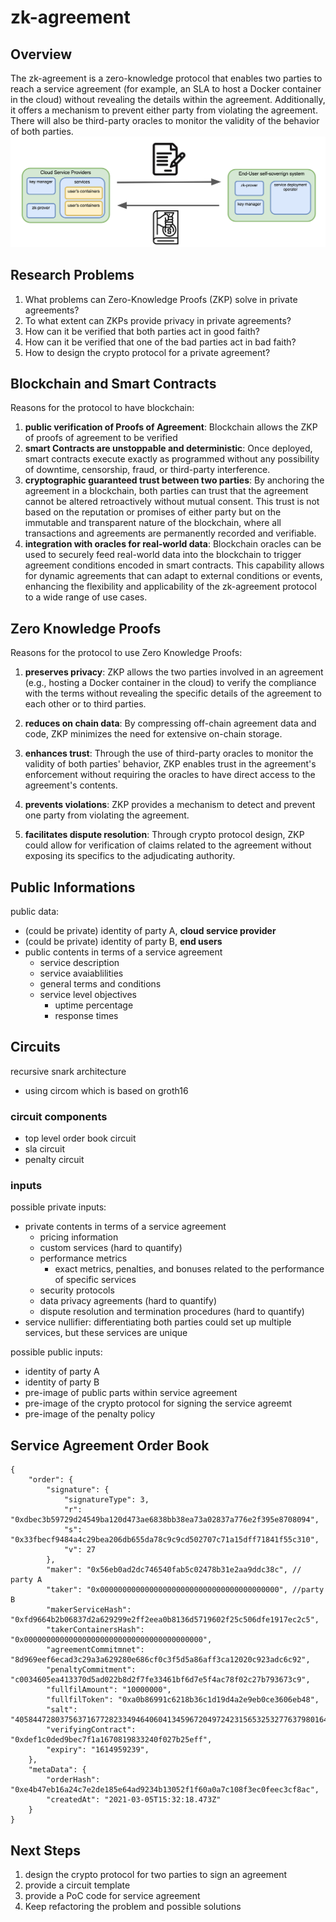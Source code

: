 # zk-agreement

## Overview

The zk-agreement is a zero-knowledge protocol that enables two parties to reach a service agreement (for example, an SLA to host a Docker container in the cloud) without revealing the details within the agreement. Additionally, it offers a mechanism to prevent either party from violating the agreement. There will also be third-party oracles to monitor the validity of the behavior of both parties.
![alt text](img/phase1.png)

## Research Problems

1. What problems can Zero-Knowledge Proofs (ZKP) solve in private agreements?
2. To what extent can ZKPs provide privacy in private agreements?
3. How can it be verified that both parties act in good faith?
4. How can it be verified that one of the bad parties act in bad faith?
5. How to design the crypto protocol for a private agreement?

## Blockchain and Smart Contracts

Reasons for the protocol to have blockchain:

1. **public verification of Proofs of Agreement**: Blockchain allows the ZKP of proofs of agreement to be verified
2. **smart Contracts are unstoppable and deterministic**: Once deployed, smart contracts execute exactly as programmed without any possibility of downtime, censorship, fraud, or third-party interference.
3. **cryptographic guaranteed trust between two parties**: By anchoring the agreement in a blockchain, both parties can trust that the agreement cannot be altered retroactively without mutual consent. This trust is not based on the reputation or promises of either party but on the immutable and transparent nature of the blockchain, where all transactions and agreements are permanently recorded and verifiable.
4. **integration with oracles for real-world data**: Blockchain oracles can be used to securely feed real-world data into the blockchain to trigger agreement conditions encoded in smart contracts. This capability allows for dynamic agreements that can adapt to external conditions or events, enhancing the flexibility and applicability of the zk-agreement protocol to a wide range of use cases.

## Zero Knowledge Proofs

Reasons for the protocol to use Zero Knowledge Proofs:

1. **preserves privacy**: ZKP allows the two parties involved in an agreement (e.g., hosting a Docker container in the cloud) to verify the compliance with the terms without revealing the specific details of the agreement to each other or to third parties.

2. **reduces on chain data**: By compressing off-chain agreement data and code, ZKP minimizes the need for extensive on-chain storage.

3. **enhances trust**: Through the use of third-party oracles to monitor the validity of both parties' behavior, ZKP enables trust in the agreement's enforcement without requiring the oracles to have direct access to the agreement's contents.
4. **prevents violations**: ZKP provides a mechanism to detect and prevent one party from violating the agreement.

5. **facilitates dispute resolution**: Through crypto protocol design, ZKP could allow for verification of claims related to the agreement without exposing its specifics to the adjudicating authority.

## Public Informations

public data:

- (could be private) identity of party A, **cloud service provider**
- (could be private) identity of party B, **end users**
- public contents in terms of a service agreement
  - service description
  - service avaiablilities
  - general terms and conditions
  - service level objectives
    - uptime percentage
    - response times

## Circuits

recursive snark architecture

- using circom which is based on groth16

### circuit components

- top level order book circuit
- sla circuit
- penalty circuit

### inputs

possible private inputs:

- private contents in terms of a service agreement
  - pricing information
  - custom services (hard to quantify)
  - performance metrics
    - exact metrics, penalties, and bonuses related to the performance of specific services
  - security protocols
  - data privacy agreements (hard to quantify)
  - dispute resolution and termination procedures (hard to quantify)
- service nullifier: differentiating both parties could set up multiple services, but these services are unique

possible public inputs:

- identity of party A
- identity of party B
- pre-image of public parts within service agreement
- pre-image of the crypto protocol for signing the service agreemt
- pre-image of the penalty policy

## Service Agreement Order Book

```json=
{
    "order": {
        "signature": {
            "signatureType": 3,
            "r": "0xdbec3b59729d24549ba120d473ae6838bb38ea73a02837a776e2f395e8708094",
            "s": "0x33fbecf9484a4c29bea206db655da78c9c9cd502707c71a15dff71841f55c310",
            "v": 27
        },
        "maker": "0x56eb0ad2dc746540fab5c02478b31e2aa9ddc38c", // party A
        "taker": "0x0000000000000000000000000000000000000000", //party B
        "makerServiceHash": "0xfd9664b2b06837d2a629299e2ff2eea0b8136d5719602f25c506dfe1917ec2c5",
        "takerContainersHash": "0x0000000000000000000000000000000000000000",
        "agreementCommitmnet": "8d969eef6ecad3c29a3a629280e686cf0c3f5d5a86aff3ca12020c923adc6c92",
        "penaltyCommitment": "c0034605ea413370d5ad022b8d2f7fe33461bf6d7e5f4ac78f02c27b793673c9",
        "fullfilAmount": "10000000",
        "fullfilToken": "0xa0b86991c6218b36c1d19d4a2e9eb0ce3606eb48",
        "salt": "40584472803756371677282334946406041345967204972423156532532776379801646390127",
        "verifyingContract": "0xdef1c0ded9bec7f1a1670819833240f027b25eff",
        "expiry": "1614959239",
    },
    "metaData": {
        "orderHash": "0xe4b47eb16a24c7e2de185e64ad9234b13052f1f60a0a7c108f3ec0feec3cf8ac",
        "createdAt": "2021-03-05T15:32:18.473Z"
    }
}
```

## Next Steps

1. design the crypto protocol for two parties to sign an agreement
2. provide a circuit template
3. provide a PoC code for service agreement
4. Keep refactoring the problem and possible solutions
